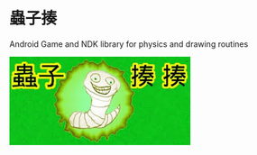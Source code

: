 # 蟲子揍
Android Game and NDK library for physics and drawing routines

![banner](https://github.com/RFRichard/worm-splat/blob/master/banner1.jpg)
